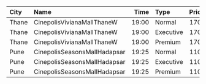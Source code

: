 | City  | Name                         |  Time | Type      | Price | Capacity | Booked |
| :---- | :--------------------------- | ----: | :-------- | ----: | -------: | -----: |
| Thane | CinepolisVivianaMallThaneW   | 19:00 | Normal    |  170₹ |       24 |     12 |
| Thane | CinepolisVivianaMallThaneW   | 19:00 | Executive |  170₹ |       72 |     57 |
| Thane | CinepolisVivianaMallThaneW   | 19:00 | Premium   |  170₹ |       12 |     12 |
| Pune  | CinepolisSeasonsMallHadapsar | 19:25 | Normal    |  110₹ |       11 |      0 |
| Pune  | CinepolisSeasonsMallHadapsar | 19:25 | Executive |  110₹ |       34 |     15 |
| Pune  | CinepolisSeasonsMallHadapsar | 19:25 | Premium   |  110₹ |       20 |     11 |